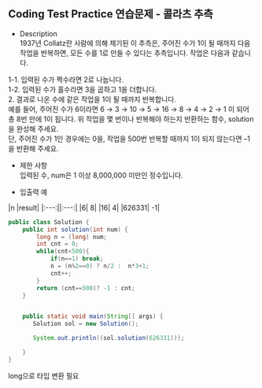 ## Coding Test Practice 연습문제 - 콜라츠 추측

- Description <br>
1937년 Collatz란 사람에 의해 제기된 이 추측은, 주어진 수가 1이 될 때까지 다음 작업을 반복하면, 모든 수를 1로 만들 수 있다는 추측입니다. 작업은 다음과 같습니다.  


1-1. 입력된 수가 짝수라면 2로 나눕니다. <br>
1-2. 입력된 수가 홀수라면 3을 곱하고 1을 더합니다. <br>
2. 결과로 나온 수에 같은 작업을 1이 될 때까지 반복합니다.  <br>
예를 들어, 주어진 수가 6이라면 6 → 3 → 10 → 5 → 16 → 8 → 4 → 2 → 1 이 되어 총 8번 만에 1이 됩니다. 위 작업을 몇 번이나 반복해야 하는지 반환하는 함수, solution을 완성해 주세요. <br> 
단, 주어진 수가 1인 경우에는 0을, 작업을 500번 반복할 때까지 1이 되지 않는다면 –1을 반환해 주세요.  


- 제한 사항 <br>
입력된 수, num은 1 이상 8,000,000 미만인 정수입니다.<br>

- 입출력 예  


|n	|result|
|:---:||:---:|
|6|	8|
|16|	4|
|626331|	-1|

```java
public class Solution {
    public int solution(int num) {
        long n = (long) num;
        int cnt = 0;
        while(cnt<500){
            if(n==1) break;
            n = (n%2==0) ? n/2 :  n*3+1;
            cnt++;
        }
        return (cnt==500)? -1 : cnt;
    }


    public static void main(String[] args) {
       Solution sol = new Solution();

       System.out.println((sol.solution(626331))); 

    }
}
```

long으로 타입 변환 필요
